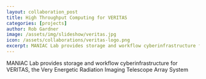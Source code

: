 ```yaml
---
layout: collaboration_post
title: High Throughput Computing for VERITAS
categories: [projects]
author: Rob Gardner
image: /assets/img/slideshow/veritas.jpg
icon: /assets/collaborations/veritas-logo.png
excerpt: MANIAC Lab provides storage and workflow cyberinfrastructure for VERITAS, the Very Energetic Radiation Imaging Telescope Array System
---
```

MANIAC Lab provides storage and workflow cyberinfrastructure for VERITAS, the Very Energetic Radiation Imaging Telescope Array System